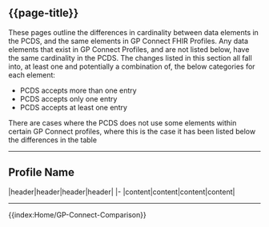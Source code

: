 ## {{page-title}}

<p>These pages outline the differences in cardinality between data elements in the PCDS, and the same elements in GP Connect FHIR Profiles. Any data elements that exist in GP Connect Profiles, and are not listed below, have the same cardinality in the PCDS.
The changes listed in this section all fall into, at least one and potentially a combination of, the below categories for each element: 

- PCDS accepts more than one entry 
- PCDS accepts only one entry
- PCDS accepts at least one entry

There are cases where the PCDS does not use some elements within certain GP Connect profiles, where this is the case it has been listed below the differences in the table </p> 

***

## Profile Name
|header|header|header|header|
|-
|content|content|content|content|

***

{{index:Home/GP-Connect-Comparison}}